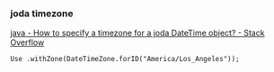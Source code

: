 ### joda timezone


[java - How to specify a timezone for a joda DateTime object? - Stack Overflow](https://stackoverflow.com/questions/23939576/how-to-specify-a-timezone-for-a-joda-datetime-object "java - How to specify a timezone for a joda DateTime object? - Stack Overflow")




```
Use .withZone(DateTimeZone.forID("America/Los_Angeles"));


```
